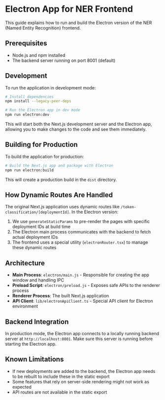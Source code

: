 # Electron App for NER Frontend

This guide explains how to run and build the Electron version of the NER (Named Entity Recognition) frontend.

## Prerequisites

- Node.js and npm installed
- The backend server running on port 8001 (default)

## Development

To run the application in development mode:

```bash
# Install dependencies
npm install --legacy-peer-deps

# Run the Electron app in dev mode
npm run electron:dev
```

This will start both the Next.js development server and the Electron app, allowing you to make changes to the code and see them immediately.

## Building for Production

To build the application for production:

```bash
# Build the Next.js app and package with Electron
npm run electron:build
```

This will create a production build in the `dist` directory.

## How Dynamic Routes Are Handled

The original Next.js application uses dynamic routes like `/token-classification/[deploymentId]`. In the Electron version:

1. We use `generateStaticParams` to pre-render the pages with specific deployment IDs at build time
2. The Electron main process communicates with the backend to fetch actual deployment IDs
3. The frontend uses a special utility (`electronRouter.tsx`) to manage these dynamic routes

## Architecture

- **Main Process**: `electron/main.js` - Responsible for creating the app window and handling IPC
- **Preload Script**: `electron/preload.js` - Exposes safe APIs to the renderer process
- **Renderer Process**: The built Next.js application
- **API Client**: `lib/electronApiClient.ts` - Special API client for Electron environment

## Backend Integration

In production mode, the Electron app connects to a locally running backend server at `http://localhost:8001`. Make sure this server is running before starting the Electron app.

## Known Limitations

- If new deployments are added to the backend, the Electron app needs to be rebuilt to include these in the static export
- Some features that rely on server-side rendering might not work as expected
- API routes are not available in the static export 